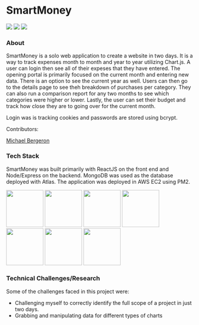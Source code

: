 # SmartMoney

<img src = './dist/assets/smartMoney1.gif'>
<img src = './dist/assets/smartMoney2.gif'>
<img src = './dist/assets/smartMoney3.gif'>

### About
SmartMoney is a solo web application to create a website in two days. It is a way to track expenses month to month and year to year utilizing Chart.js. A user can login then see all of their expeses that they have entered. The opening portal is primarily focused on the current month and entering new data. There is an option to see the current year as well. Users can then go to the details page to see theh breakdown of purchases per category. They can also run a comparison report for any two months to see which categories were higher or lower. Lastly, the user can set their budget and track how close they are to going over for the current month.

Login was is tracking cookies and passwords are stored using bcrypt.

Contributors: 

[Michael Bergeron](https://github.com/Michael-Bergeron)

### Tech Stack
SmartMoney was built primarily with ReactJS on the front end and Node/Express on the backend. MongoDB was used as the database deployed with Atlas. The application was deployed in AWS EC2 using PM2.

<img src="https://lh3.googleusercontent.com/ZIHOUCCxFaB7NirPhEX4K8cyTPIMvxvdJxpuhjb_qJ_dk-z7qEgD8riaR0ODXzXQZYn23zHpFiwGzxTDT88FTLeUMoPqlIjyLKoL1am8MH5pCoJExjL8SUC8uaeeiAjvQB0_vym6" width="100"/>
<img src="https://lh3.googleusercontent.com/xcong6Yn8NoueMYWPhEfO76dw0Nt70kiDVOCOygTFEQWpysHxcT-5jYzq9XWIgD3lvCGnGrjlhddm7WEOw9V1FlHivqFjZCXF9IDsfd7uQ2SxlI80roSJcnHvb0O7POvlYOPNvRG" width="100" />
<img src="https://lh5.googleusercontent.com/_RcI-sgNRX5J0olXzRycjQN3tysoTXbH8kXRfE0AtBY8KkDrINApsrfZGAkczZYGwKTPZlYdJXQyKmWO4zFzvON9Op6Ovcu0GQxwabxWfGJH__oRB6YCC-qD_3b2yj_efkprD8UP" width="100" />
<img src="https://lh5.googleusercontent.com/rdAoVdYKOCnmtev6t7DJrEY7mG4iYsRPqeTH0Z-OrlsVmiea3q5SMtOGNSa7HzJcyxcIcelTacG5gPNgyBoIviiNcLbohQAicvpldcfM32Klb_ewouDRd67OtYhUAU1CEZB4rBqB" width="100" />
<img src="https://lh6.googleusercontent.com/tKlT8lGB2bTDqSilr_a2y8vaO-QBUdcUIYASnslf-RAKTxUEiEBq-_gTVBP0irIP1ZWNuSvp1fouOJrQBXUr0joVmBZzNyOec4jBpOyVogPZMOYhPH6YQwYOiLdZnfuaDnFel9rn" width="100" />
<img src="https://www.computing.co.uk/w-images/10398b94-833a-4596-a955-f4e351b1998f/0/mongodblogo-580x358.png" width="100"/>
<img src="https://1stwebdesigner.com/wp-content/uploads/2016/05/chart-thumb.jpg" width="100">

### Technical Challenges/Research

Some of the challenges faced in this project were:
- Challenging myself to correctly identify the full scope of a project in just two days.
- Grabbing and manipulating data for different types of charts

